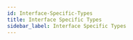 ```yaml
---
id: Interface-Specific-Types
title: Interface Specific Types
sidebar_label: Interface Specific Types
---
```



#

